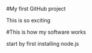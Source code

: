 #My first GitHub project

This is so exciting

#This is how my software works

start by first installing node.js
